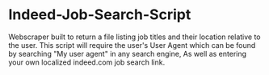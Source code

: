 # Indeed-Job-Search-Script
Webscraper built to return a file listing job titles and their location relative to the user. 
This script will require the user's User Agent which can be found by searching "My user agent" in any search engine, As well as entering your own localized indeed.com job search link.

